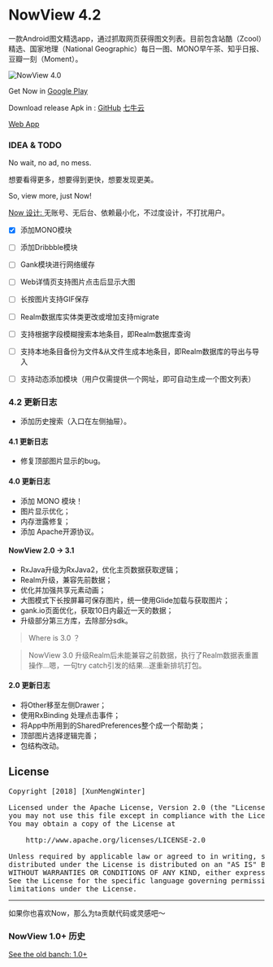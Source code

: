 # NowView 4.2

一款Android图文精选app，通过抓取网页获得图文列表。目前包含站酷（Zcool）精选、国家地理（National Geographic）每日一图、MONO早午茶、知乎日报、豆瓣一刻（Moment）。

![NowView 4.0](https://raw.githubusercontent.com/XunMengWinter/source/master/gif/NowView.gif)


Get Now in [Google Play](https://play.google.com/store/apps/details?id=top.wefor.nowview)

Download release Apk in :
[GitHub](https://raw.githubusercontent.com/XunMengWinter/source/master/apk/NowView.apk)
[七牛云](http://p198xpq7l.bkt.clouddn.com/NowView.apk)

[Web App](http://www.wefor.top/now)

### IDEA & TODO
No wait, no ad, no mess.

想要看得更多，想要得到更快，想要发现更美。

So, view more, just Now!


[Now 设计: ](https://www.jianshu.com/p/411402059f6b)无账号、无后台、依赖最小化，不过度设计，不打扰用户。


- [x] 添加MONO模块
- [ ] 添加Dribbble模块
- [ ] Gank模块进行网络缓存
- [ ] Web详情页支持图片点击后显示大图
- [ ] 长按图片支持GIF保存
- [ ] Realm数据库实体类更改或增加支持migrate
- [ ] 支持根据字段模糊搜索本地条目，即Realm数据库查询
- [ ] 支持本地条目备份为文件&从文件生成本地条目，即Realm数据库的导出与导入
- [ ] 支持动态添加模块（用户仅需提供一个网址，即可自动生成一个图文列表）


### 4.2 更新日志
* 添加历史搜索（入口在左侧抽屉）。

#### 4.1 更新日志
* 修复顶部图片显示的bug。

#### 4.0 更新日志
* 添加 MONO 模块！
* 图片显示优化；
* 内存泄露修复；
* 添加 Apache开源协议。


#### NowView 2.0 -> 3.1
* RxJava升级为RxJava2，优化主页数据获取逻辑；
* Realm升级，兼容先前数据；
* 优化并加强共享元素动画；
* 大图模式下长按屏幕可保存图片，统一使用Glide加载与获取图片；
* gank.io页面优化，获取10日内最近一天的数据；
* 升级部分第三方库，去除部分sdk。

> Where is 3.0 ？

> NowView 3.0 升级Realm后未能兼容之前数据，执行了Realm数据表重置操作...嗯，一句try catch引发的结果...遂重新排坑打包。


#### 2.0 更新日志
* 将Other移至左侧Drawer；
* 使用RxBinding 处理点击事件；
* 将App中所用到的SharedPreferences整个成一个帮助类；
* 顶部图片选择逻辑完善；
* 包结构改动。


## License
<pre>
Copyright [2018] [XunMengWinter]

Licensed under the Apache License, Version 2.0 (the "License");
you may not use this file except in compliance with the License.
You may obtain a copy of the License at

    http://www.apache.org/licenses/LICENSE-2.0

Unless required by applicable law or agreed to in writing, software
distributed under the License is distributed on an "AS IS" BASIS,
WITHOUT WARRANTIES OR CONDITIONS OF ANY KIND, either express or implied.
See the License for the specific language governing permissions and
limitations under the License.
</pre>


---
如果你也喜欢Now，那么为ta贡献代码或灵感吧～


### NowView 1.0+ 历史
[See the old banch: 1.0+](https://github.com/XunMengWinter/Now/tree/master)
